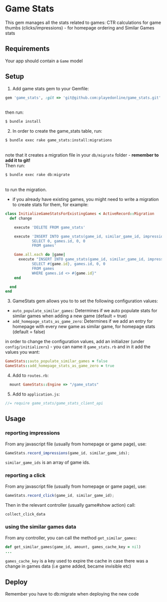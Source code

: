 # Game Stats

This gem manages all the stats related to games:
CTR calculations for game thumbs (clicks/impressions) - for homepage ordering and Similar Games stats

## Requirements

Your app should contain a `Game` model

## Setup

1. Add game stats gem to your Gemfile:
``` ruby
gem 'game_stats', :git => 'git@github.com:playedonline/game_stats.git'
```
<br>then run:<br>
```bash
$ bundle install
```
2. In order to create the game_stats table, run:
```bash
$ bundle exec rake game_stats:install:migrations
```
<br>note that it creates a migration file in your `db/migrate` folder - **remember to add it to git!**
<br>Then run:
```bash
$ bundle exec rake db:migrate
```
<br>to run the migration.
- if you already have existing games, you might need to write a migration to create stats for them, for example:
```ruby
class InitializeGameStatsForExistingGames < ActiveRecord::Migration
  def change

    execute 'DELETE FROM game_stats'

    execute 'INSERT INTO game_stats(game_id, similar_game_id, impressions, clicks)
            SELECT 0, games.id, 0, 0
            FROM games'

    Game.all.each do |game|
      execute "INSERT INTO game_stats(game_id, similar_game_id, impressions, clicks)
            SELECT #{game.id}, games.id, 0, 0
            FROM games
            WHERE games.id <> #{game.id}"
    end

  end
end
```
3. GameStats gem allows you to to set the following configuration values:
 - `auto_populate_similar_games`: Determines if we auto populate stats for similar games when adding a new game (default = true)
 - `add_homepage_stats_as_game_zero`: Determines if we add an entry for homepage with every new game as similar game, for homepage stats (default = false)

in order to change the configuration values, add an initializer (under `config/initializers`) - you can name it `game_stats.rb` and in it add the values you want:

``` ruby
GameStats::auto_populate_similar_games = false
GameStats::add_homepage_stats_as_game_zero = true
```
4. Add to `routes.rb`:

``` ruby
  mount GameStats::Engine => "/game_stats"
```
5. Add to `application.js`:

```javascript
//= require game_stats/game_stats_client_api
```

## Usage

### reporting impressions
From any javascript file (usually from homepage or game page), use:

```javascript
GameStats.record_impressions(game_id, similar_game_ids);
```
`similar_game_ids` is an array of game ids.

### reporting a click

From any javascript file (usually from homepage or game page), use:
```javascript
GameStats.record_click(game_id, similar_game_id);
```

Then in the relevant controller (usually game#show action) call:
```ruby
collect_click_data
```

### using the similar games data
From any controller, you can call the method `get_similar_games`:
```ruby
def get_similar_games(game_id, amount, games_cache_key = nil)
...
```
`games_cache_key` is a key used to expire the cache in case there was a change in games data (i.e game added, became invisible etc)

## Deploy
Remember you have to db:migrate when deploying the new code


